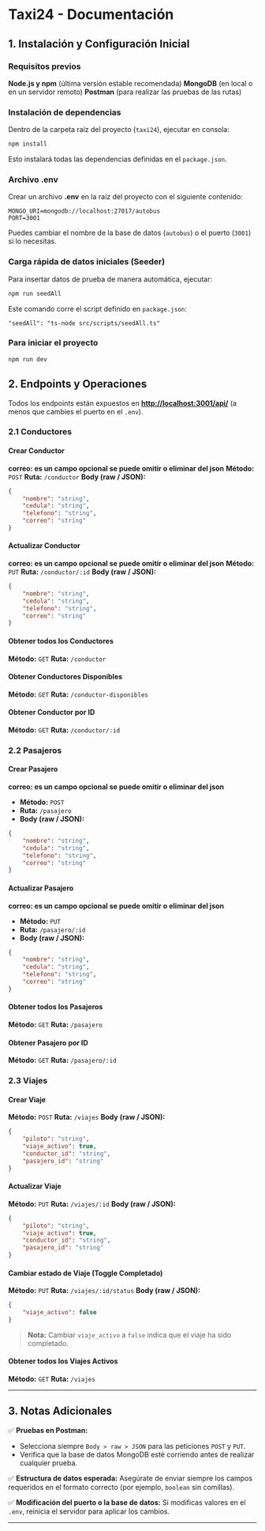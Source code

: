 # **Taxi24 - Documentación**

## **1. Instalación y Configuración Inicial**

### **Requisitos previos**

**Node.js y npm** (última versión estable recomendada)
**MongoDB** (en local o en un servidor remoto)
**Postman** (para realizar las pruebas de las rutas)

### **Instalación de dependencias**

Dentro de la carpeta raíz del proyecto (`taxi24`), ejecutar en consola:

```bash
npm install
```

Esto instalará todas las dependencias definidas en el `package.json`.

### **Archivo .env**

Crear un archivo **.env** en la raíz del proyecto con el siguiente contenido:

```env
MONGO_URI=mongodb://localhost:27017/autobus
PORT=3001
```

Puedes cambiar el nombre de la base de datos (`autobus`) o el puerto (`3001`) si lo necesitas.

### **Carga rápida de datos iniciales (Seeder)**

Para insertar datos de prueba de manera automática, ejecutar:

```bash
npm run seedAll
```

Este comando corre el script definido en `package.json`:

```
"seedAll": "ts-node src/scripts/seedAll.ts"
```
### **Para iniciar el proyecto**
```bash
npm run dev
```
## **2. Endpoints y Operaciones**

Todos los endpoints están expuestos en **[http://localhost:3001/api/](http://localhost:3001/api/)** (a menos que cambies el puerto en el `.env`).

### **2.1 Conductores**

#### **Crear Conductor**
**correo: es un campo opcional se puede omitir o eliminar del json**
**Método:** `POST`
**Ruta:** `/conductor`
**Body (raw / JSON):**

```json
{
    "nombre": "string",
    "cedula": "string",
    "telefono": "string",
    "correo": "string"
}
```

#### **Actualizar Conductor**
**correo: es un campo opcional se puede omitir o eliminar del json**
**Método:** `PUT`
**Ruta:** `/conductor/:id`
**Body (raw / JSON):**

```json
{
    "nombre": "string",
    "cedula": "string",
    "telefono": "string",
    "correo": "string"
}
```

#### **Obtener todos los Conductores**

**Método:** `GET`
**Ruta:** `/conductor`

#### **Obtener Conductores Disponibles**

**Método:** `GET`
**Ruta:** `/conductor-disponibles`

#### **Obtener Conductor por ID**

**Método:** `GET`
**Ruta:** `/conductor/:id`


### **2.2 Pasajeros**

#### **Crear Pasajero**
**correo: es un campo opcional se puede omitir o eliminar del json**
* **Método:** `POST`
* **Ruta:** `/pasajero`
* **Body (raw / JSON):**

```json
{
    "nombre": "string",
    "cedula": "string",
    "telefono": "string",
    "correo": "string"
}
```

#### **Actualizar Pasajero**
**correo: es un campo opcional se puede omitir o eliminar del json**
* **Método:** `PUT`
* **Ruta:** `/pasajero/:id`
* **Body (raw / JSON):**

```json
{
    "nombre": "string",
    "cedula": "string",
    "telefono": "string",
    "correo": "string"
}
```

#### **Obtener todos los Pasajeros**

**Método:** `GET`
**Ruta:** `/pasajero`

#### **Obtener Pasajero por ID**

**Método:** `GET`
**Ruta:** `/pasajero/:id`


### **2.3 Viajes**

#### **Crear Viaje**

**Método:** `POST`
**Ruta:** `/viajes`
**Body (raw / JSON):**

```json
{
    "piloto": "string",
    "viaje_activo": true,
    "conductor_id": "string",
    "pasajero_id": "string"
}
```

#### **Actualizar Viaje**

**Método:** `PUT`
**Ruta:** `/viajes/:id`
**Body (raw / JSON):**

```json
{
    "piloto": "string",
    "viaje_activo": true,
    "conductor_id": "string",
    "pasajero_id": "string"
}
```

#### **Cambiar estado de Viaje (Toggle Completado)**

**Método:** `PUT`
**Ruta:** `/viajes/:id/status`
**Body (raw / JSON):**

```json
{
    "viaje_activo": false
}
```

> **Nota:** Cambiar `viaje_activo` a `false` indica que el viaje ha sido completado.

#### **Obtener todos los Viajes Activos**

**Método:** `GET`
**Ruta:** `/viajes`

---

## **3. Notas Adicionales**

✅ **Pruebas en Postman:**

* Selecciona siempre `Body > raw > JSON` para las peticiones `POST` y `PUT`.
* Verifica que la base de datos MongoDB esté corriendo antes de realizar cualquier prueba.

✅ **Estructura de datos esperada:**
Asegúrate de enviar siempre los campos requeridos en el formato correcto (por ejemplo, `boolean` sin comillas).

✅ **Modificación del puerto o la base de datos:**
Si modificas valores en el `.env`, reinicia el servidor para aplicar los cambios.

---

